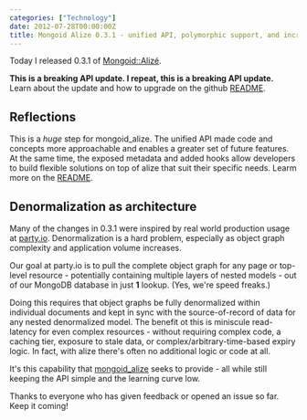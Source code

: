 ```yaml
---
categories: ["Technology"]
date: 2012-07-28T00:00:00Z
title: Mongoid Alize 0.3.1 - unified API, polymorphic support, and increased flexibility
---
```


Today I released 0.3.1 of [Mongoid::Alizé](https://github.com/dzello/mongoid_alize).

**This is a breaking API update. I repeat, this is a breaking API update.** Learn about the update and how to upgrade on the github [README](https://github.com/dzello/mongoid_alize#changelog).

Reflections
-----------

This is a *huge* step for mongoid_alize. The unified API made code and concepts more approachable and enables a greater set of future features. At the same time, the exposed metadata and added hooks allow developers to build flexible solutions on top of alize that suit their specific needs. Learm more on the [README](https://github.com/dzello/mongoid_alize#changelog).

Denormalization as architecture
-------------------------------

Many of the changes in 0.3.1 were inspired by real world production usage at [party.io](http://party.io). Denormalization is a hard problem, especially as object graph complexity and application volume increases.

Our goal at party.io is to pull the complete object graph for any page or top-level resource - potentially containing multiple layers of nested models - out of our MongoDB database in just **1** lookup.  (Yes, we're speed freaks.)

Doing this requires that object graphs be fully denormalized within individual documents and kept in sync with the source-of-record of data for any nested denormalized model. The benefit ot this is miniscule read-latency for even complex resources - without requiring complex code, a caching tier, exposure to stale data, or complex/arbitrary-time-based expiry logic. In fact, with alize there's often no additional logic or code at all.

It's this capability that [mongoid_alize](https://github.com/dzello/mongoid_alize) seeks to provide - all while still keeping the API simple and the learning curve low.

Thanks to everyone who has given feedback or opened an issue so far. Keep it coming!
